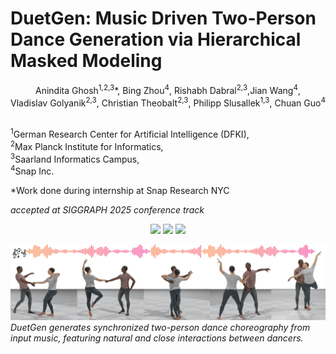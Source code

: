 # DuetGen: Music Driven Two-Person Dance Generation via Hierarchical Masked Modeling

<p align="center">
Anindita Ghosh<sup>1,2,3</sup>*, Bing Zhou<sup>4</sup>, Rishabh Dabral<sup>2,3</sup>,Jian Wang<sup>4</sup>, <br>
Vladislav Golyanik<sup>2,3</sup>, Christian Theobalt<sup>2,3</sup>,
Philipp Slusallek<sup>1,3</sup>, Chuan Guo<sup>4</sup><br> <br> 

<sup>1</sup>German Research Center for Artificial Intelligence (DFKI),  
<sup>2</sup>Max Planck Institute for Informatics,  
<sup>3</sup>Saarland Informatics Campus,  
<sup>4</sup>Snap Inc.

*Work done during internship at Snap Research NYC

<em> accepted at SIGGRAPH 2025 conference track</em>

</p>

<p align="center">
  <a href='https://arxiv.org/abs/your_paper_id'>
    <img src='https://img.shields.io/badge/Arxiv-your_paper_id-A42C25?style=flat&logo=arXiv&logoColor=white'></a>
  <a href='https://github.com/anindita127/DuetGen_codebase'>
    <img src='https://img.shields.io/badge/GitHub-Code-black?style=flat&logo=github&logoColor=white'></a>
  <a href='https://anindita127.github.io/DuetGen'>
    <img src='https://img.shields.io/badge/Project-Page-green?style=flat&logo=Google%20chrome&logoColor=white'></a>
</p>

![Teaser](assets/project_teaser.jpg)
*DuetGen generates synchronized two-person dance choreography from input music, featuring natural and close interactions between dancers.*
